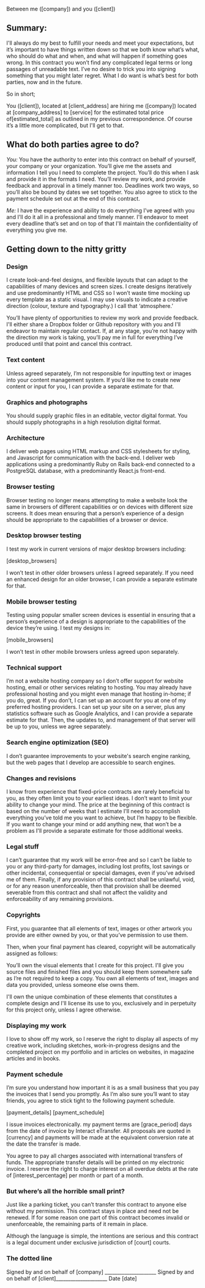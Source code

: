 

Between me ([company])
and you ([client])

## Summary:

I'll always do my best to fulfill your needs and meet your expectations, but it’s important to have things written down so that we both know what’s what, who should do what and when, and what will happen if something goes wrong. In this contract you won’t find any complicated legal terms or long passages of unreadable text. I’ve no desire to trick you into signing something that you might later regret. What I do want is what’s best for both parties, now and in the future.

So in short;

You ([client]), located at [client_address] are hiring me ([company]) located at [company_address] to [service] for the estimated total price of[estimated_total] as outlined in my previous correspondence. Of course it’s a little more complicated, but I'll get to that.

## What do both parties agree to do?

*You:* You have the authority to enter into this contract on behalf of yourself, your company or your organization. You’ll give me the assets and information I tell you I need to complete the project. You’ll do this when I ask and provide it in the formats I need. You’ll review my work, and provide feedback and approval in a timely manner too. Deadlines work two ways, so you’ll also be bound by dates we set together. You also agree to stick to the payment schedule set out at the end of this contract.

*Me:* I have the experience and ability to do everything I’ve agreed with you and I'll do it all in a professional and timely manner. I'll endeavor to meet every deadline that’s set and on top of that I'll maintain the confidentiality of everything you give me.

## Getting down to the nitty gritty

### Design

I create look-and-feel designs, and flexible layouts that can adapt to the capabilities of many devices and screen sizes. I create designs iteratively and use predominantly HTML and CSS so I won’t waste time mocking up every template as a static visual. I may use visuals to indicate a creative direction (colour, texture and typography.) I call that ‘atmosphere.’

You’ll have plenty of opportunities to review my work and provide feedback. I'll either share a Dropbox folder or Github repository with you and I'll endeavor to maintain regular contact. If, at any stage, you’re not happy with the direction my work is taking, you’ll pay me in full for everything I’ve produced until that point and cancel this contract.

### Text content

Unless agreed separately, I’m not responsible for inputting text or images into your content management system. If you’d like me to create new content or input for you, I can provide a separate estimate for that.

### Graphics and photographs

You should supply graphic files in an editable, vector digital format. You should supply photographs in a high resolution digital format.

### Architecture

I deliver web pages using HTML markup and CSS stylesheets for styling, and Javascript for communication with the back-end. I deliver web applications using a predominantly Ruby on Rails back-end connected to a PostgreSQL database, with a predominantly React.js front-end.

### Browser testing

Browser testing no longer means attempting to make a website look the same in browsers of different capabilities or on devices with different size screens. It does mean ensuring that a person’s experience of a design should be appropriate to the capabilities of a browser or device.

### Desktop browser testing

I test my work in current versions of major desktop browsers including:

[desktop_browsers]

I won’t test in other older browsers unless I agreed separately. If you need an enhanced design for an older browser, I can provide a separate estimate for that.

### Mobile browser testing

Testing using popular smaller screen devices is essential in ensuring that a person’s experience of a design is appropriate to the capabilities of the device they’re using. I test my designs in:

[mobile_browsers]

I won’t test in other mobile browsers unless agreed upon separately.

### Technical support

I’m not a website hosting company so I don’t offer support for website hosting, email or other services relating to hosting. You may already have professional hosting and you might even manage that hosting in-home; if you do, great. If you don’t, I can set up an account for you at one of my preferred hosting providers. I can set up your site on a server, plus any statistics software such as Google Analytics, and I can provide a separate estimate for that. Then, the updates to, and management of that server will be up to you, unless we agree
separately.

### Search engine optimization (SEO)

I don’t guarantee improvements to your website's search engine ranking, but the web pages that I develop are accessible to search engines.

### Changes and revisions

I know from experience that fixed-price contracts are rarely beneficial to you, as they often limit you to your earliest ideas. I don’t want to limit your ability to change your mind. The price at the beginning of this contract is based on the number of weeks that I estimate I'll need to accomplish everything you’ve told me you want to achieve, but I’m happy to be flexible. If you want to change your mind or add anything new, that won’t be a problem as I'll provide a separate estimate for those additional weeks.

### Legal stuff

I can’t guarantee that my work will be error-free and so I can’t be liable to you or any third-party for damages, including lost profits, lost savings or other incidental, consequential or special damages, even if you’ve advised me of them. Finally, if any provision of this contract shall be unlawful, void, or for any reason unenforceable, then that provision shall be deemed severable from this contract and shall not affect the validity and enforceability of any remaining provisions.

### Copyrights

First, you guarantee that all elements of text, images or other artwork you provide are either owned by you, or that you’ve permission to use them.

Then, when your final payment has cleared, copyright will be automatically assigned as follows:

You’ll own the visual elements that I create for this project. I'll give you source files and finished files and you should keep them somewhere safe as I’re not required to keep a copy. You own all elements of text, images and data you provided, unless someone else owns them.

I'll own the unique combination of these elements that constitutes a complete design and I'll license its use to you, exclusively and in perpetuity for this project only, unless I agree otherwise.

### Displaying my work

I love to show off my work, so I reserve the right to display all aspects of my creative work, including sketches, work-in-progress designs and the completed project on my portfolio and in articles on websites, in magazine articles and in books.

### Payment schedule

I’m sure you understand how important it is as a small business that you pay the invoices that I send you promptly. As I’m also sure you’ll want to stay friends, you agree to stick tight to the following payment schedule.

[payment_details]
[payment_schedule]


I issue invoices electronically. my payment terms are [grace_period] days from the date of invoice by Interact eTransfer. All proposals are quoted in [currency] and payments will be made at the equivalent conversion rate at the date the transfer is made.

You agree to pay all charges associated with international transfers of funds. The appropriate transfer details will be printed on my electronic invoice. I reserve the right to charge interest on all overdue debts at the rate of [interest_percentage]  per month or part of a month.

### But where’s all the horrible small print?

Just like a parking ticket, you can’t transfer this contract to anyone else without my permission. This contract stays in place and need not be renewed. If for some reason one part of this contract becomes invalid or unenforceable, the remaining parts of it remain in place.

Although the language is simple, the intentions are serious and this contract is a legal document under exclusive jurisdiction of [court] courts.

### The dotted line

Signed by and on behalf of [company] _____________________
Signed by and on behalf of [client]_____________________
Date [date]
